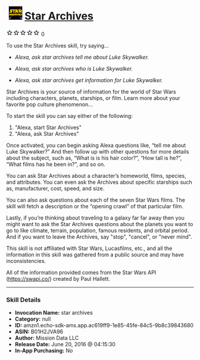 # &nbsp;<img src="skill_icon" alt="Star Archives icon" width="36"> [Star Archives](http://alexa.amazon.com/#skills/amzn1.echo-sdk-ams.app.ac619ff9-1e85-45fe-84c5-9b8c39843680)
![0 stars](../../images/ic_star_border_black_18dp_1x.png)![0 stars](../../images/ic_star_border_black_18dp_1x.png)![0 stars](../../images/ic_star_border_black_18dp_1x.png)![0 stars](../../images/ic_star_border_black_18dp_1x.png)![0 stars](../../images/ic_star_border_black_18dp_1x.png) 0

To use the Star Archives skill, try saying...

* *Alexa, ask star archives tell me about Luke Skywalker.*

* *Alexa, ask star archives who is Luke Skywalker.*

* *Alexa, ask star archives get information for Luke Skywalker.*

Star Archives is your source of information for the world of Star Wars including characters, planets, starships, or film. Learn more about your favorite pop culture phenomenon...

To start the skill you can say either of the following:
1. "Alexa, start Star Archives"
2. "Alexa, ask Star Archives"

Once activated, you can begin asking Alexa questions like, “tell me about Luke Skywalker?” And then follow up with other questions for more details about the subject, such as, “What is is his hair color?”, “How tall is he?”, “What films has he been in?”, and so on. 

You can ask Star Archives about a character’s homeworld, films, species, and attributes. You can even ask the Archives about specific starships such as, manufacturer, cost, speed, and size. 

You can also ask questions about each of the seven Star Wars films. The skill will fetch a description or the “opening crawl” of that particular film.

Lastly, if you’re thinking about traveling to a galaxy far far away then you might want to ask the Star Archives questions about the planets you want to go to like climate, terrain, population, famous residents, and orbital period. And if you want to leave the Archives, say "stop", "cancel", or "never mind".

This skill is not affiliated with Star Wars, Lucasfilms, etc., and all the information in this skill was gathered from a public source and may have inconsistencies. 

All of the information provided comes from the Star Wars API (https://swapi.co/) created by Paul Hallett.

***

### Skill Details

* **Invocation Name:** star archives
* **Category:** null
* **ID:** amzn1.echo-sdk-ams.app.ac619ff9-1e85-45fe-84c5-9b8c39843680
* **ASIN:** B01H2JVA96
* **Author:** Mission Data LLC
* **Release Date:** June 20, 2016 @ 04:15:30
* **In-App Purchasing:** No

